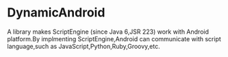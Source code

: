 # DynamicAndroid
A library makes ScriptEngine (since Java 6,JSR 223) work with Android platform.By implmenting ScriptEngine,Android can communicate with script language,such as JavaScript,Python,Ruby,Groovy,etc.
